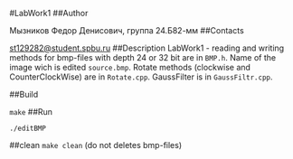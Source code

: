 #LabWork1
##Author

Мызников Федор Денисович, группа 24.Б82-мм
##Contacts

st129282@student.spbu.ru
##Description
LabWork1 - reading and writing methods for bmp-files with depth 24 or 32 bit are in `BMP.h`.
Name of the image wich is edited `source.bmp`.
Rotate methods (clockwise and CounterClockWise) are in `Rotate.cpp`.
GaussFilter is in `GaussFiltr.cpp`.

##Build

`make`
##Run

`./editBMP`

##clean
`make clean` (do not deletes bmp-files)
